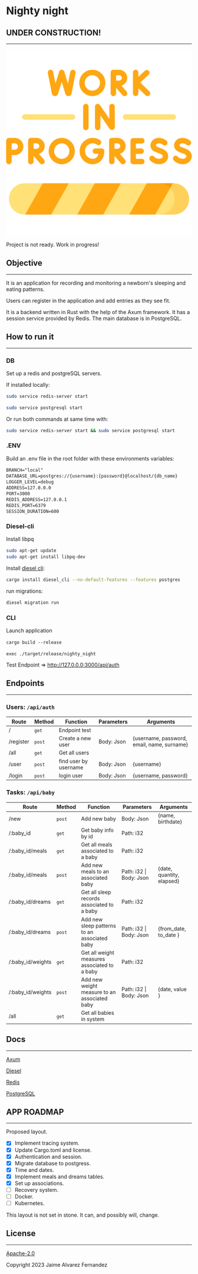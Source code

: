# Nighty night

## UNDER CONSTRUCTION!

---

![Sign](docs/img/work-in-progress-yellow.png)

Project is not ready. Work in progress!

## Objective

---
It is an application for recording and monitoring a newborn's sleeping and eating patterns.

Users can register in the application and add entries as they see fit.

It is a backend written in Rust with the help of the Axum framework.
It has a session service provided by Redis. The main database is in PostgreSQL.

## How to run it

---

### DB

Set up a redis and postgreSQL servers.

If installed locally:

```bash
sudo service redis-server start
```

```bash
sudo service postgresql start 
```

Or run both commands at same time with:

```bash
sudo service redis-server start && sudo service postgresql start
```

### .ENV

Build an .env file in the root folder with these environments variables:

```.env
BRANCH="local"
DATABASE_URL=postgres://{username}:{password}@localhost/{db_name}
LOGGER_LEVEL=debug
ADDRESS=127.0.0.0
PORT=3000
REDIS_ADDRESS=127.0.0.1
REDIS_PORT=6379
SESSION_DURATION=600
```

### Diesel-cli

Install libpq

```bash
sudo apt-get update
sudo apt-get install libpq-dev
```

Install [diesel cli](https://diesel.rs/guides/getting-started):

```bash
cargo install diesel_cli --no-default-features --features postgres
```

run migrations:

```bash
diesel migration run
```

### CLI

Launch application

`cargo build --release`

`exec ./target/release/nighty_night`

Test Endpoint => <http://127.0.0.0:3000/api/auth>

## Endpoints

---

### Users: `/api/auth`

| Route     | Method | Function              | Parameters | Arguments                                  |
| --------- | ------ | --------------------- | ---------- | ------------------------------------------ |
| /         | `get`  | Endpoint test         |            |                                            |
| /register | `post` | Create a new user     | Body: Json | {username, password, email, name, surname} |
| /all      | `get`  | Get all users         |
| /user     | `post` | find user by username | Body: Json | {username}                                 |
| /login    | `post` | login user            | Body: Json | {username, password}                       |

### Tasks: `/api/baby`

| Route             | Method | Function                                     | Parameters              | Arguments                 |
| ----------------- | ------ | -------------------------------------------- | ----------------------- | ------------------------- |
| /new              | `post` | Add new baby                                 | Body: Json              | {name, birthdate}         |
| /:baby_id         | `get`  | Get baby info by id                          | Path: i32               |                           |
| /:baby_id/meals   | `get`  | Get all meals associated to a baby           | Path: i32               |                           |
| /:baby_id/meals   | `post` | Add new meals to an associated baby          | Path: i32 \| Body: Json | {date, quantity, elapsed} |
| /:baby_id/dreams  | `get`  | Get all sleep records associated to a baby   | Path: i32               |                           |
| /:baby_id/dreams  | `post` | Add new sleep patterns to an associated baby | Path: i32 \| Body: Json | {from_date, to_date }     |
| /:baby_id/weights | `get`  | Get all weight measures associated to a baby | Path: i32               |                           |
| /:baby_id/weights | `post` | Add new weight measure to an associated baby | Path: i32 \| Body: Json | {date, value }            |
| /all              | `get`  | Get all babies in system                     |                         |                           |

## Docs

---

[Axum](https://docs.rs/axum/latest/axum/)

[Diesel](https://docs.rs/diesel/latest/diesel/)

[Redis](https://redis.io/)

[PostgreSQL](https://www.postgresql.org/)

## APP ROADMAP

---

Proposed layout.

- [X] Implement tracing system.
- [X] Update Cargo.toml and license.
- [X] Authentication and session.
- [X] Migrate database to postgress.
- [X] Time and dates.
- [X] Implement meals and dreams tables.
- [X] Set up associations.
- [ ] Recovery system.
- [ ] Docker.
- [ ] Kubernetes.

This layout is not set in stone. It can, and possibly will, change.

## License

---

[Apache-2.0](http://www.apache.org/licenses/LICENSE-2.0)

Copyright 2023 Jaime Alvarez Fernandez
